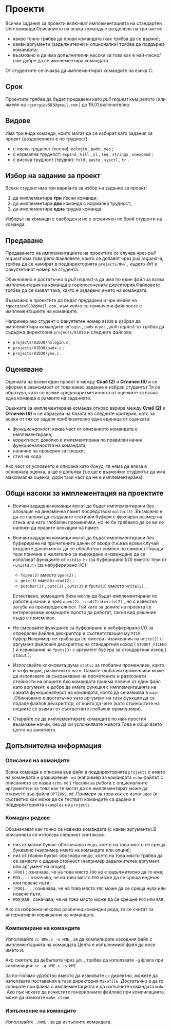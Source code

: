 # Проекти

Всички задания за проекти включват имплементацията на стандартни Unix команди.Описанието на всяка команда е разделено на три части:

* какво точно трябва да прави командата (как трябва да се държи); 
* какви аргументи (задължителни и опционални) трябва да поддържа командата; 
* възможно е да има допълнителни насоки за това как е най-лесно/най-добре да се имплементира командата.

От студентите се очаква да имплементират командите на езика C.

## Срок

Проектите трябва да бъдат предадени като *pull request* към репото (или имейл на `rgeorgiev583@gmail.com` ) до 19.01.включително.

## Видове

Има три вида команди, които могат да се избират като задания за проект (разделението е по трудност):

* с ниска трудност (лесни): `nologin` , `pwdx` , `yes` ; 
* с нормална трудност: `expand` , `kill` , `nl` , `seq` , `strings` , `unexpand` ; 
* с висока трудност (трудни): `fold` , `paste` , `sysctl` , `tr` .

## Избор на задание за проект

Всеки студент има три варианта за избор на задание за проект:

1. да имплементира **три** лесни команди;
2. да имплементира **две** команда с нормална трудност;
3. да имплементира **една** трудна команда.

Изборът на команди е свободен и не е ограничен по брой студенти на команда.

## Предаване

Предаването на имплементациите на проектите се случва чрез *pull request* към това репо.Файловете, които се добавят чрез *pull request*-а, трябва да се намират в поддиректорията `projects/ФН/` , където *ФН* е факултетният номер на студента.

Обикновено е достатъчно в *pull request*-а да има по един файл за всяка имплементация на команда в горепосочената директория.Файловете трябва да се казват така, както е зададено името на командата.

Възможно е проектите да бъдат предадени и чре имейл на `rgeorgiev583@gmail.com` , към който са прикачени файловете с имплементациите на командите.

Например ако студент с факултетен номер `81030` е избрал да имплементира командите `nologin` , `pwdx` и `yes` , *pull request*-ът трябва да съдържа директория `projects/81030` и следните файлове:

* `projects/81030/nologin.c` ; 
* `projects/81030/pwdx.c` ; 
* `projects/81030/yes.c` .

## Оценяване

Оценката на всеки един проект е между **Слаб (2)** и **Отличен (6)** и се оформя в зависимост от това какво задание е избрал студентът.Тя се образува, като се вземе средноаритметичното от оценките за всяка една команда в рамките на заданието.

Оценката за имплементирана команда отново варира между **Слаб (2)** и **Отличен (6)** и се образува на базата на следните критерии, като за всеки от тях се заделя приблизително една единица от оценката:

* *функционалност*: каква част от описанието командата е имплементирана; 
* *коректност*: доколко е имлементирана по правилен начин функционалността на командата; 
* наличие на проверки за грешки; 
* стил на кода.

Ако част от условието е описана като *бонус*, тя няма да влиза в основната оценка, а ще я допълва (т.е.ще е възможно студентът да има максимална оценка, дори тази част да не е имплементирана).

## Общи насоки за имплементация на проектите

* Всички зададени команди могат да бъдат имплементирани без алокация на динамична памет посредством `malloc(3)` .Възможно е да се наложи да създавате статични буфери с фиксиран размер на стека или като глобални променливи, но не би трябвало да се ви се наложи да правите алокации на памет.

* Всички зададени команди могат да бъдат имплементирани без буфериране на прочетените данни от входа (т.е.във всеки случай входните данни могат да се обработват символ по символ).Поради тази причина е желателно за въвеждане и извеждане да се използват функциите от `<stdio.h>` (за буферирано I/O) вместо тези от `<unistd.h>` (за небуферирано I/O):

    - `fopen(3)` вместо `open(2)` ;
    - `getc(3)` вместо `read(2)` ;
    - `putchar(3)` , `putc(3)` , `puts(3)` и `fputs(3)` вместо `write(2)` .

    Естествено, командите биха могли да бъдат имплементирани по работещ начин и чрез `open(2)` , `read(2)` и `write(2)` , но с известна загуба на производителност.  Тъй като за целите на проекта се интересувами командите просто да работят, такъв вид решение също е приемливо.

* Не смесвайте функциите за буферирано и небуферирано I/O за определен файлов дескриптор и съответстващия му `FILE` буфер.Например не трябва да се смесват извиквания на `write(2)` с аргумент файловия дескриптор на стандартния изход ( `STDOUT_FILENO` ) и извиквания на `fputs(3)` с аргумент буфера за стандартния изход ( `stdout` ).

* Използвайте ключовата дума `static` за глобални променливи, както и за функции, различни от `main` .Самите глобални променливи може да използвате за съхраняване на прочетените и разпознати стойности на опциите.Ако командата приема повече от един файл като аргумент, е добре да имате функция с имплементацията на самата функционалност на командата, която да се извиква в `main` .Обикновено е достатъчно като аргумент на тази функция да се подаде файлов дескриптор, от който да чете (като стойностите на опциите се взимат от съответните глобални променливи).

* Старайте се да имплементирате командите по най-простия възможен начин, без да си усложнявате живота.Това е общо взето целта на занятието.

## Допълнителна информация

### Описания на командите

Всяка команда е описана във файл в поддиректорията `projects` с името на командата и разширение `.md` (например за командата `echo` файлът с описанието се казва `echo.md` ).Насоки за работа с опционалните аргументи и за това как те могат да се имплементират може да откриете във файла `OPTIONS.md` .Примери за това как се използват (и съответно как може да се тестват) командите са дадени в поддиректорията `examples` на `projects` .

### Комадни редове

Обозначават как точно се извиква командата (с какви аргументи).В описанията се използва следният синтаксис:

* низ от малки букви: обозначава нещо, което на това място се среща буквално (например името на командата или опция); 
* низ от главни букви: обознава нещо, което на това място трябва да се замести с дадена стойност (например задължителен аргумент или аргумент на опция); 
* `[FOO]` : означава, че на това място `FOO` не е задължително да го има; 
* `FOO...` : означава, че на това място `FOO` може да се среща веднъж или повече пъти; 
* `[FOO]...` : означава, че на това място `FOO` може да се среща нула или повече пъти; 
* `FOO|BAR` : означава, че на това място може да се срещне `FOO` или `BAR` .

Ако са изброени няколко различни командни реда, те се считат за алтернативни извиквания на командата.

### Компилиране на командите

Използвайте `cc ИМЕ.c -o ИМЕ` , за да компилирате изходния файл с имплементацията на командата.Целта е изпълнимият файл да носи името ѝ.

Ако смятате да дебъгвате чрез `gdb` , трябва да използвате `-g` флага при компилация: `cc -g ИМЕ.c -o ИМЕ` .

За по-голямо удобство вместо да извиквате `cc` директно, можете да използвате поставения в тази директория `Makefile` .Достатъчно е да го копирате при файла с имплементацията и да изпълните командата `make` .Ако пък искате да изчистите генерираните файлове при компилацията, може да извикате `make clean` .

### Изпълнение на командите

Използвайте `./ИМЕ` , за да изпълните командата.

